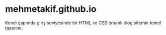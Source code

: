 # mehmetakif.github.io
Kendi çapımda giriş seviyesinde bir HTML ve CSS tabanlı blog sitemin temel tasarımı.
